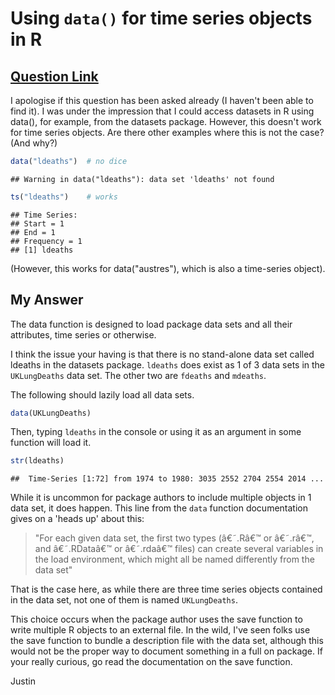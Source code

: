 Using `data()` for time series objects in R
================

[Question Link](https://stackoverflow.com/questions/44736963/using-data-for-time-series-objects-in-r/44738106#44738106)
-----------------------------------------------------------------------------------------------------------------------

I apologise if this question has been asked already (I haven't been able to find it). I was under the impression that I could access datasets in R using data(), for example, from the datasets package. However, this doesn't work for time series objects. Are there other examples where this is not the case? (And why?)

``` r
data("ldeaths")  # no dice
```

    ## Warning in data("ldeaths"): data set 'ldeaths' not found

``` r
ts("ldeaths")    # works
```

    ## Time Series:
    ## Start = 1 
    ## End = 1 
    ## Frequency = 1 
    ## [1] ldeaths

(However, this works for data("austres"), which is also a time-series object).

My Answer
---------

The data function is designed to load package data sets and all their attributes, time series or otherwise.

I think the issue your having is that there is no stand-alone data set called ldeaths in the datasets package. `ldeaths` does exist as 1 of 3 data sets in the `UKLungDeaths` data set. The other two are `fdeaths` and `mdeaths`.

The following should lazily load all data sets.

``` r
data(UKLungDeaths)
```

Then, typing `ldeaths` in the console or using it as an argument in some function will load it.

``` r
str(ldeaths)
```

    ##  Time-Series [1:72] from 1974 to 1980: 3035 2552 2704 2554 2014 ...

While it is uncommon for package authors to include multiple objects in 1 data set, it does happen. This line from the `data` function documentation gives on a 'heads up' about this:

> "For each given data set, the first two types (â€˜.Râ€™ or â€˜.râ€™, and â€˜.RDataâ€™ or â€˜.rdaâ€™ files) can create several variables in the load environment, which might all be named differently from the data set"

That is the case here, as while there are three time series objects contained in the data set, not one of them is named `UKLungDeaths`.

This choice occurs when the package author uses the save function to write multiple R objects to an external file. In the wild, I've seen folks use the save function to bundle a description file with the data set, although this would not be the proper way to document something in a full on package. If your really curious, go read the documentation on the save function.

Justin
